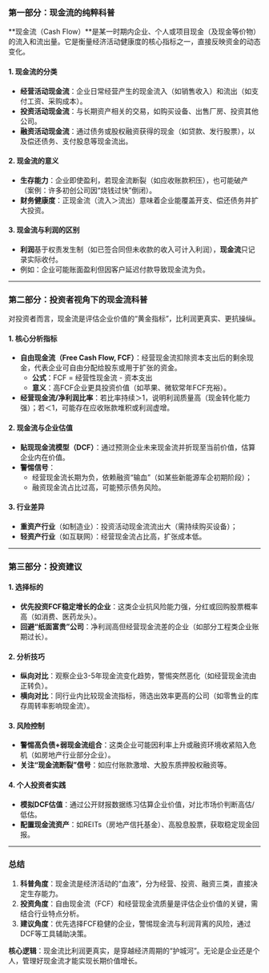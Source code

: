 ### 第一部分：现金流的纯粹科普  
**现金流（Cash Flow）**是某一时期内企业、个人或项目现金（及现金等价物）的流入和流出量。它是衡量经济活动健康度的核心指标之一，直接反映资金的动态变化。  

#### 1. **现金流的分类**  
- **经营活动现金流**：企业日常经营产生的现金流入（如销售收入）和流出（如支付工资、采购成本）。  
- **投资活动现金流**：与长期资产相关的交易，如购买设备、出售厂房、投资其他公司。  
- **融资活动现金流**：通过债务或股权融资获得的现金（如贷款、发行股票），以及偿还债务、支付股息等现金流出。  

#### 2. **现金流的意义**  
- **生存能力**：企业即使盈利，若现金流断裂（如应收账款积压），也可能破产（案例：许多初创公司因“烧钱过快”倒闭）。  
- **财务健康度**：正现金流（流入＞流出）意味着企业能覆盖开支、偿还债务并扩大投资。  

#### 3. **现金流与利润的区别**  
- **利润**基于权责发生制（如已签合同但未收款的收入可计入利润），**现金流**只记录实际收付。  
- 例如：企业可能账面盈利但因客户延迟付款导致现金流为负。  

---

### 第二部分：投资者视角下的现金流科普  
对投资者而言，现金流是评估企业价值的“黄金指标”，比利润更真实、更抗操纵。  

#### 1. **核心分析指标**  
- **自由现金流（Free Cash Flow, FCF）**：经营现金流扣除资本支出后的剩余现金，代表企业可自由分配给股东或用于扩张的资金。  
  - **公式**：FCF = 经营性现金流 - 资本支出  
  - **意义**：高FCF企业更具投资价值（如苹果、微软常年FCF充裕）。  
- **经营现金流/净利润比率**：若比率持续＞1，说明利润质量高（现金转化能力强）；若＜1，可能存在应收账款堆积或利润虚增。  

#### 2. **现金流与企业估值**  
- **贴现现金流模型（DCF）**：通过预测企业未来现金流并折现至当前价值，估算企业内在价值。  
- **警惕信号**：  
  - 经营现金流长期为负，依赖融资“输血”（如某些新能源车企初期阶段）；  
  - 融资现金流占比过高，可能预示债务风险。  

#### 3. **行业差异**  
- **重资产行业**（如制造业）：投资活动现金流流出大（需持续购买设备）；  
- **轻资产行业**（如互联网）：经营现金流占比高，扩张成本低。  

---

### 第三部分：投资建议  
#### 1. **选择标的**  
- **优先投资FCF稳定增长的企业**：这类企业抗风险能力强，分红或回购股票概率高（如消费、医药龙头）。  
- **回避“纸面富贵”公司**：净利润高但经营现金流差的企业（如部分工程类企业账期过长）。  

#### 2. **分析技巧**  
- **纵向对比**：观察企业3-5年现金流变化趋势，警惕突然恶化（如经营现金流由正转负）。  
- **横向对比**：同行业内比较现金流指标，筛选出效率更高的公司（如零售业的库存周转率影响现金流）。  

#### 3. **风险控制**  
- **警惕高负债+弱现金流组合**：这类企业可能因利率上升或融资环境收紧陷入危机（如房地产行业部分企业）。  
- **关注“现金流断裂”信号**：如应付账款激增、大股东质押股权融资等。  

#### 4. **个人投资者实践**  
- **模拟DCF估值**：通过公开财报数据练习估算企业价值，对比市场价判断高估/低估。  
- **配置现金流资产**：如REITs（房地产信托基金）、高股息股票，获取稳定现金回报。  

---

### 总结  
1. **科普角度**：现金流是经济活动的“血液”，分为经营、投资、融资三类，直接决定生存能力。  
2. **投资角度**：自由现金流（FCF）和经营现金流质量是评估企业价值的关键，需结合行业特点分析。  
3. **建议角度**：优先选择FCF稳健的企业，警惕现金流与利润背离的风险，通过DCF等工具辅助决策。  

**核心逻辑**：现金流比利润更真实，是穿越经济周期的“护城河”。无论是企业还是个人，管理好现金流才能实现长期价值增长。
